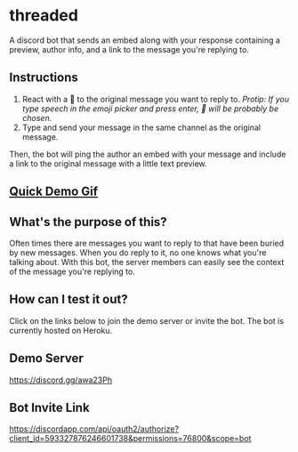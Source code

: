 # threaded
A discord bot that sends an embed along with your response containing a preview, author info, and a link to the message you're replying to.

## Instructions
1. React with a :speech_balloon: to the original message you want to reply to. *Protip: If you type speech in the emoji picker and press enter, :speech_balloon: will be probably be chosen.*
2. Type and send your message in the same channel as the original message.

Then, the bot will ping the author an embed with your message and include a link to the original message with a little text preview.

## [Quick Demo Gif](https://giant.gfycat.com/SpiritedActualKingsnake.webm)

## What's the purpose of this?
Often times there are messages you want to reply to that have been buried by new messages. When you do reply to it, no one knows what you're talking about.
With this bot, the server members can easily see the context of the message you're replying to.

## How can I test it out?
Click on the links below to join the demo server or invite the bot. The bot is currently hosted on Heroku.

## Demo Server
https://discord.gg/awa23Ph

## Bot Invite Link
https://discordapp.com/api/oauth2/authorize?client_id=593327876246601738&permissions=76800&scope=bot
